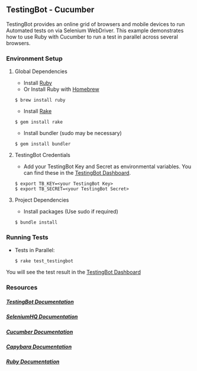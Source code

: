 ## TestingBot - Cucumber

TestingBot provides an online grid of browsers and mobile devices to run Automated tests on via Selenium WebDriver.
This example demonstrates how to use Ruby with Cucumber to run a test in parallel across several browsers.

### Environment Setup

1. Global Dependencies
    * Install [Ruby](https://www.ruby-lang.org/en/documentation/installation/)
    * Or Install Ruby with [Homebrew](http://brew.sh/)
    ```
    $ brew install ruby
    ```
    * Install [Rake](http://docs.seattlerb.org/rake/)
    ```
    $ gem install rake
    ```
    * Install bundler (sudo may be necessary)
    ```
    $ gem install bundler
    ```

2. TestingBot Credentials
    * Add your TestingBot Key and Secret as environmental variables. You can find these in the [TestingBot Dashboard](https://testingbot.com/members/).
    ```
    $ export TB_KEY=<your TestingBot Key>
    $ export TB_SECRET=<your TestingBot Secret>
    ```

3. Project Dependencies
    * Install packages (Use sudo if required)
    ```
    $ bundle install
    ```

### Running Tests

* Tests in Parallel:
    ```
    $ rake test_testingbot
    ```
You will see the test result in the [TestingBot Dashboard](https://testingbot.com/members/)

### Resources
##### [TestingBot Documentation](https://testingbot.com/support/)

##### [SeleniumHQ Documentation](http://www.seleniumhq.org/docs/)

##### [Cucumber Documentation](https://cucumber.io/docs/reference)

##### [Capybara Documentation](http://www.rubydoc.info/github/jnicklas/capybara/master)

##### [Ruby Documentation](http://ruby-doc.org/)
